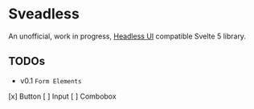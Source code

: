 # Sveadless

An unofficial, work in progress, [Headless UI](https://headlessui.com/) compatible Svelte 5 library.

## TODOs

- v0.1 `Form Elements`

[x] Button
[ ] Input
[ ] Combobox
